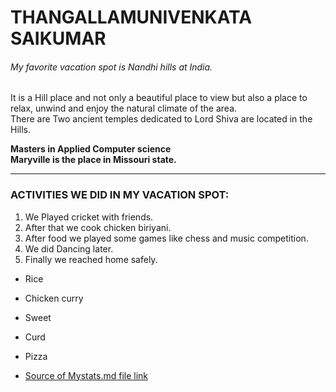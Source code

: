 

# THANGALLAMUNIVENKATA SAIKUMAR
###### My favorite vacation spot is Nandhi hills at India.

It is a Hill place and not only a beautiful place to view but also a place to relax, unwind and enjoy the natural climate of the area. <br> There are Two ancient temples dedicated to Lord Shiva are located in the Hills.

**Masters in Applied Computer science** <br>
**Maryville is the place in Missouri state.**



***

### ACTIVITIES WE DID IN MY VACATION SPOT:

1. We Played cricket with friends.
5. After that we cook chicken biriyani. 
4. After food we played some games like chess and music competition.
3. We did Dancing later.
2. Finally we reached home safely.


* Rice
* Chicken curry
* Sweet
* Curd
* Pizza


* [Source of Mystats.md file link](./MyStats.md)










